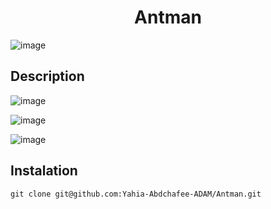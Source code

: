 <h1 align=center> Antman</h1>

![image](https://user-images.githubusercontent.com/91891487/182259089-2c8df5bc-045a-494e-ac39-61c5ae40d2b0.png)

<h2> Description </h2>

![image](https://user-images.githubusercontent.com/91891487/182260380-c33c5b80-49dd-42cf-8f77-9c2b5e03effe.png)

![image](https://user-images.githubusercontent.com/91891487/182260425-c24c8ee7-e0a2-426e-9606-0a2b1e77fe4f.png)

![image](https://user-images.githubusercontent.com/91891487/182260203-da578dec-5949-4eb9-9ae3-37a9035cae1d.png)

<h2> Instalation </h2>

    git clone git@github.com:Yahia-Abdchafee-ADAM/Antman.git

